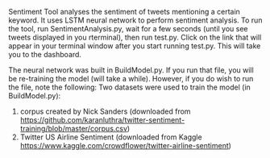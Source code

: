 Sentiment Tool analyses the sentiment of tweets mentioning a certain keyword.
It uses LSTM neural network to perform sentiment analysis.
To run the tool, run SentimentAnalysis.py, wait for a few seconds (until you see tweets displayed in you rterminal), then run test.py. 
Click on the link that will appear in your terminal window after you start running test.py. This will take you to the dashboard. 

The neural network was built in BuildModel.py. If you run that file, you will be re-training the model (will take a while).
However, if you do wish to run the file, note the following:
Two datasets were used to train the model (in BuildModel.py):
1. corpus created by Nick Sanders (downloaded from https://github.com/karanluthra/twitter-sentiment-training/blob/master/corpus.csv)
2. Twitter US Airline Sentiment (downloaded from Kaggle https://www.kaggle.com/crowdflower/twitter-airline-sentiment)

